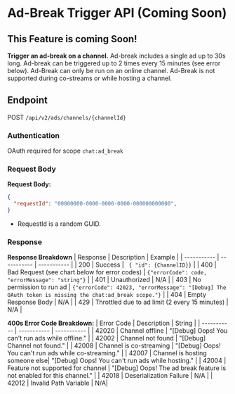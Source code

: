 # Ad-Break Trigger API (Coming Soon)

## This Feature is coming Soon!

**Trigger an ad-break on a channel.** Ad-break includes a single ad up to 30s long. Ad-break can be triggered up to 2 times every 15 minutes (see error below). Ad-Break can only be run on an online channel. Ad-Break is not supported during co-streams or while hosting a channel.

## Endpoint

POST `/api/v2/ads/channels/{channelId}`

### Authentication
OAuth required for scope `chat:ad_break`

### Request Body
**Request Body:**
```json
{
  "requestId": "00000000-0000-0000-0000-000000000000",
}
```
 - RequestId is a random GUID.

### Response
**Response Breakdown**
| Response | Description | Example |
| ----------- | ----------- | ----------- |
| 200 | Success | ``` { "id": {ChannelID}}``` |
| 400 | Bad Request (see chart below for error codes) | ```{"errorCode": code, "errorMessage": "string"}``` |
| 401 | Unauthorized | N/A |
| 403 | No permission to run ad | ```{"errorCode": 42023, "errorMessage": "[Debug] The OAuth token is missing the chat:ad_break scope."}``` |
| 404 | Empty Response Body | N/A |
| 429 | Throttled due to ad limit (2 every 15 minutes) | N/A |

**400s Error Code Breakdown:**
| Error Code | Description | String |
| ----------- | ----------- | ----------- |
| 42020   | Channel offline | "[Debug] Oops! You can't run ads while offline." |
| 42002   | Channel not found | "[Debug] Channel not found." |
| 42008   | Channel is co-streaming | "[Debug] Oops! You can't run ads while co-streaming." |
| 42007   | Channel is hosting someone else| "[Debug] Oops! You can't run ads while hosting." |
| 42004   | Feature not supported for channel | "[Debug] Oops! The ad break feature is not enabled for this channel." |
| 42018   | Deserialization Failure | N/A |
| 42012   | Invalid Path Variable | N/A|
